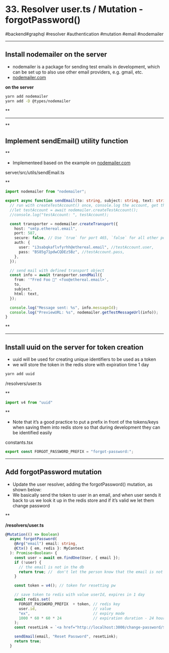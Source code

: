 # 33\. Resolver user.ts / Mutation - forgotPassword()

#backend#graphql #resolver #authentication #mutation #email #nodemailer

* * *

## Install nodemailer on the server

  

- nodemailer is a package for sending test emails in development, which can be set up to also use other email providers, e.g. gmail, etc.
- [nodemailer.com](https://nodemailer.com "https://nodemailer.com")

  

**on the server**

```bash
yarn add nodemailer
yarn add -D @types/nodemailer
```

**

* * *

**

## **Implement sendEmail() utility function**

**

- Implementeed based on the example on [nodemailer.com](https://nodemailer.com "https://nodemailer.com")

  

server/src/utils/sendEmail.ts

**

```typescript
import nodemailer from "nodemailer";

export async function sendEmail(to: string, subject: string, text: string) {
  // run with createTestAccount() once, console.log the account, get the password and use the same account afterwards
  //let testAccount = await nodemailer.createTestAccount();
  //console.log("testAccount: ", testAccount);

  const transporter = nodemailer.createTransport({
    host: "smtp.ethereal.email",
    port: 587,
    secure: false, // Use `true` for port 465, `false` for all other ports
    auth: {
      user: "i3sabqkaflvfyrhh@ethereal.email", //testAccount.user,
      pass: "BS85g71pdwCQDEz5Bz", //testAccount.pass,
    },
  });

  // send mail with defined transport object
  const info = await transporter.sendMail({
    from: '"Fred Foo 👻" <foo@ethereal.email>',
    to,
    subject,
    html: text,
  });

  console.log("Message sent: %s", info.messageId);
  console.log("PreviewURL: %s", nodemailer.getTestMessageUrl(info));
}
```

**

* * *

## Install uuid on the server for token creation

- uuid will be used for creating unique identifiers to be used as a token
- we will store the token in the redis store with expiration time 1 day

  

```typescript
yarn add uuid
```

  

/resolvers/user.ts

**

```typescript
import v4 from "uuid"
```

**

  

- Note that it’s a good practice to put a prefix in front of the tokens/keys when saving them into redis store so that during development they can be identified easily 

  

constants.tsx

```javascript
export const FORGOT_PASSWORD_PREFIX = "forgot-password:";
```

  

* * *

## Add forgotPassword mutation

- Update the user resolver, adding the forgotPassword() mutation, as shown below:
- We basically send the token to user in an email, and when user sends it back to us we look it up in the redis store and if it’s valid we let them change password

  
**

**/resolvers/user.ts**

```typescript
@Mutation(() => Boolean)
  async forgotPassword(
    @Arg("email") email: string,
    @Ctx() { em, redis }: MyContext
  ): Promise<Boolean> {
    const user = await em.findOne(User, { email });
    if (!user) {
      // the email is not in the db
      return true; //  don't let the person know that the email is not in the db
    }

    const token = v4(); // token for resetting pw

    // save token to redis with value userId, expires in 1 day
    await redis.set(
      FORGOT_PASSWORD_PREFIX  + token, // redis key
      user.id,                         // value
      "ex",                            // expiry mode
      1000 * 60 * 60 * 24              // expiration duration - 24 hours
    );
    const resetLink = `<a href="http://localhost:3000/change-password/${token}">Reset password</a>`;

    sendEmail(email, "Reset Password", resetLink);
    return true;
  }
```